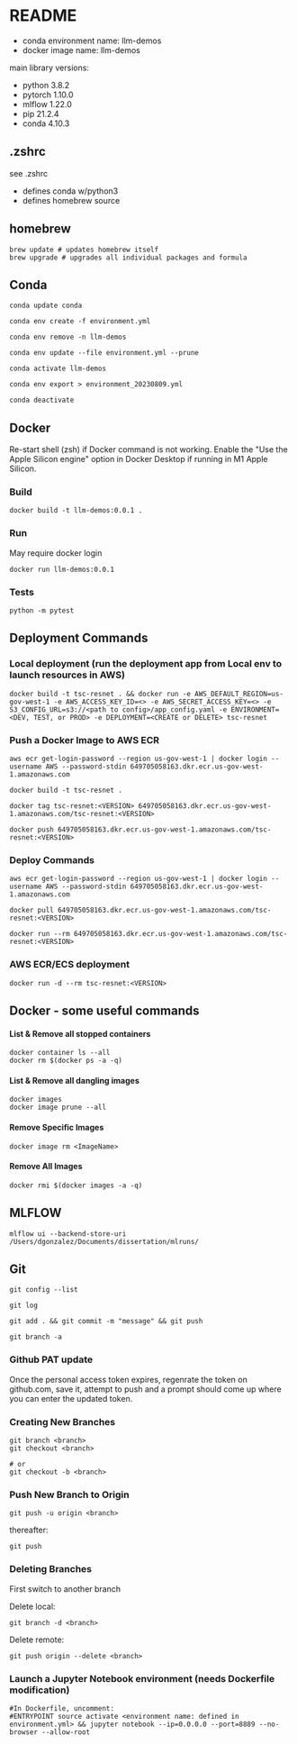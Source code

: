 # README

- conda environment name: llm-demos  
- docker image name: llm-demos

main library versions:
- python 3.8.2
- pytorch 1.10.0
- mlflow 1.22.0
- pip 21.2.4
- conda 4.10.3

## .zshrc
  
see .zshrc
- defines conda w/python3
- defines homebrew source

## homebrew 
```
brew update # updates homebrew itself
brew upgrade # upgrades all individual packages and formula
```

## Conda
```
conda update conda

conda env create -f environment.yml

conda env remove -n llm-demos

conda env update --file environment.yml --prune

conda activate llm-demos

conda env export > environment_20230809.yml

conda deactivate
```

## Docker

Re-start shell (zsh) if Docker command is not working.
Enable the "Use the Apple Silicon engine" option in Docker Desktop if running in M1 Apple Silicon.

### Build
```
docker build -t llm-demos:0.0.1 .
```

### Run

May require docker login

```
docker run llm-demos:0.0.1
```

### Tests
```
python -m pytest
```

## Deployment Commands

### Local deployment (run the deployment app from Local env to launch resources in AWS)

```
docker build -t tsc-resnet . && docker run -e AWS_DEFAULT_REGION=us-gov-west-1 -e AWS_ACCESS_KEY_ID=<> -e AWS_SECRET_ACCESS_KEY=<> -e S3_CONFIG_URL=s3://<path to config>/app_config.yaml -e ENVIRONMENT=<DEV, TEST, or PROD> -e DEPLOYMENT=<CREATE or DELETE> tsc-resnet
```

### Push a Docker Image to AWS ECR

```
aws ecr get-login-password --region us-gov-west-1 | docker login --username AWS --password-stdin 649705058163.dkr.ecr.us-gov-west-1.amazonaws.com

docker build -t tsc-resnet .

docker tag tsc-resnet:<VERSION> 649705058163.dkr.ecr.us-gov-west-1.amazonaws.com/tsc-resnet:<VERSION>

docker push 649705058163.dkr.ecr.us-gov-west-1.amazonaws.com/tsc-resnet:<VERSION>
```

### Deploy Commands

```
aws ecr get-login-password --region us-gov-west-1 | docker login --username AWS --password-stdin 649705058163.dkr.ecr.us-gov-west-1.amazonaws.com

docker pull 649705058163.dkr.ecr.us-gov-west-1.amazonaws.com/tsc-resnet:<VERSION>

docker run --rm 649705058163.dkr.ecr.us-gov-west-1.amazonaws.com/tsc-resnet:<VERSION>
```

### AWS ECR/ECS deployment

```
docker run -d --rm tsc-resnet:<VERSION>
```

## Docker - some useful commands
#### List & Remove all stopped containers
```
docker container ls --all
docker rm $(docker ps -a -q)
```

#### List & Remove all dangling images
```
docker images
docker image prune --all
```

#### Remove Specific Images
```
docker image rm <ImageName>
```  

#### Remove All Images
```
docker rmi $(docker images -a -q)
```  

## MLFLOW

```
mlflow ui --backend-store-uri /Users/dgonzalez/Documents/dissertation/mlruns/
```

## Git

```
git config --list

git log

git add . && git commit -m "message" && git push

git branch -a
```

### Github PAT update
Once the personal access token expires, regenrate the token on github.com, save it, attempt to push and a prompt should come up where you can enter the updated token.  

### Creating New Branches
```
git branch <branch>
git checkout <branch>

# or 
git checkout -b <branch>
```

### Push New Branch to Origin
```
git push -u origin <branch>
```

thereafter:
```
git push
```

### Deleting Branches
First switch to another branch

Delete local:
```
git branch -d <branch>
```

Delete remote:
```
git push origin --delete <branch>
```

### Launch a Jupyter Notebook environment (needs Dockerfile modification)

```
#In Dockerfile, uncomment:
#ENTRYPOINT source activate <environment name: defined in environment.yml> && jupyter notebook --ip=0.0.0.0 --port=8889 --no-browser --allow-root
```

